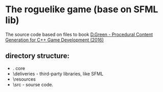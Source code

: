 # The roguelike game (base on SFML lib)
The source code based on files to book [D.Green - Procedural Content Generation for C++ Game Development (2016)](https://www.packtpub.com/product/procedural-content-generation-for-c-game-development/9781785886713)


## directory structure: 
- . core
- \deliveries - third-party libraries, like SFML
- \resources
- \src - sourse code.
